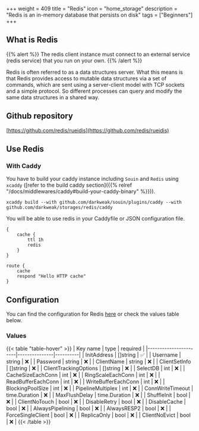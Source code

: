 +++
weight = 409
title = "Redis"
icon = "home_storage"
description = "Redis is an in-memory database that persists on disk"
tags = ["Beginners"]
+++

## What is Redis
{{% alert %}}
The redis client instance must connect to an external service (redis service) that you run on your own.
{{% /alert %}}

Redis is often referred to as a data structures server. What this means is that Redis provides access to mutable data structures via a set of commands, which are sent using a server-client model with TCP sockets and a simple protocol. So different processes can query and modify the same data structures in a shared way.

## Github repository
[https://github.com/redis/rueidis](https://github.com/redis/rueidis)

## Use Redis
### With Caddy
You have to build your caddy instance including `Souin` and `Redis` using `xcaddy` ([refer to the build caddy section]({{% relref "/docs/middlewares/caddy#build-your-caddy-binary" %}})).
```shell
xcaddy build --with github.com/darkweak/souin/plugins/caddy --with github.com/darkweak/storages/redis/caddy
```
You will be able to use redis in your Caddyfile or JSON configuration file.
```caddyfile
{
    cache {
        ttl 1h
        redis
    }
}

route {
    cache
    respond "Hello HTTP cache"
}
```

## Configuration
You can find the configuration for Redis [here](https://github.com/redis/rueidis/blob/master/rueidis.go#56) or check the values table below.

### Values
{{< table "table-hover" >}}
| Key name              | type          | required |
|-----------------------|---------------|----------|
| InitAddress           | []string      | ✅       |
| Username              | string        | ❌       |
| Password              | string        | ❌       |
| ClientName            | string        | ❌       |
| ClientSetInfo         | []string      | ❌       |
| ClientTrackingOptions | []string      | ❌       |
| SelectDB              | int           | ❌       |
| CacheSizeEachConn     | int           | ❌       |
| RingScaleEachConn     | int           | ❌       |
| ReadBufferEachConn    | int           | ❌       |
| WriteBufferEachConn   | int           | ❌       |
| BlockingPoolSize      | int           | ❌       |
| PipelineMultiplex     | int           | ❌       |
| ConnWriteTimeout      | time.Duration | ❌       |
| MaxFlushDelay         | time.Duration | ❌       |
| ShuffleInit           | bool          | ❌       |
| ClientNoTouch         | bool          | ❌       |
| DisableRetry          | bool          | ❌       |
| DisableCache          | bool          | ❌       |
| AlwaysPipelining      | bool          | ❌       |
| AlwaysRESP2           | bool          | ❌       |
| ForceSingleClient     | bool          | ❌       |
| ReplicaOnly           | bool          | ❌       |
| ClientNoEvict         | bool          | ❌       |
{{< /table >}}
